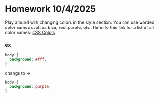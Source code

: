 # Homework 10/4/2025

Play around with changing colors in the style section. You can use worded color names such as blue, red, purple, etc..
Refer to this link for a list of all color names: [CSS Colors](https://www.w3schools.com/cssref/css_colors.php)

### ex
```css
body {
  background: #fff;
} 
```

change to ->
```css
body {
  background: purple;
}
```
